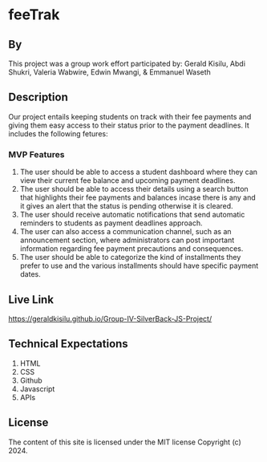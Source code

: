 # feeTrak

## By
This project was a group work effort participated by:
Gerald Kisilu,
Abdi Shukri,
Valeria Wabwire,
Edwin Mwangi, &
Emmanuel Waseth

## Description
Our project entails keeping students on track with their fee payments and giving them easy access to their status prior to the payment deadlines. It includes the following fetures:
### MVP Features
1. The user should be able to access a student dashboard where they can view their current fee balance and upcoming payment deadlines.  
2. The user should be able to access their details using a search button that highlights their fee payments and balances incase there is any and it gives an alert that the status is pending otherwise it is cleared.
3. The user should receive automatic notifications that send automatic reminders to students as payment deadlines approach.
4. The user can also access a communication channel, such as an announcement section, where administrators can post important information regarding fee payment precautions and consequences.
5. The user should be able to categorize the kind of installments they prefer to use and the various installments should have specific payment dates.

## Live Link
https://geraldkisilu.github.io/Group-IV-SilverBack-JS-Project/

## Technical Expectations
1. HTML
2. CSS
3. Github
4. Javascript
5. APIs


## License
The content of this site is licensed under the MIT license Copyright (c) 2024.
